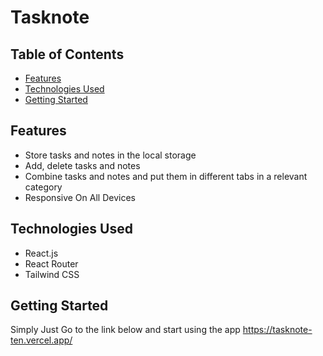 # Tasknote

## Table of Contents

- [Features](#features)
- [Technologies Used](#technologies-used)
- [Getting Started](#getting-started)

## Features

- Store tasks and notes in the local storage
- Add, delete tasks and notes
- Combine tasks and notes and put them in different tabs in a relevant category
- Responsive On All Devices

## Technologies Used

- React.js
- React Router
- Tailwind CSS

## Getting Started

Simply Just Go to the link below and start using the app
https://tasknote-ten.vercel.app/
